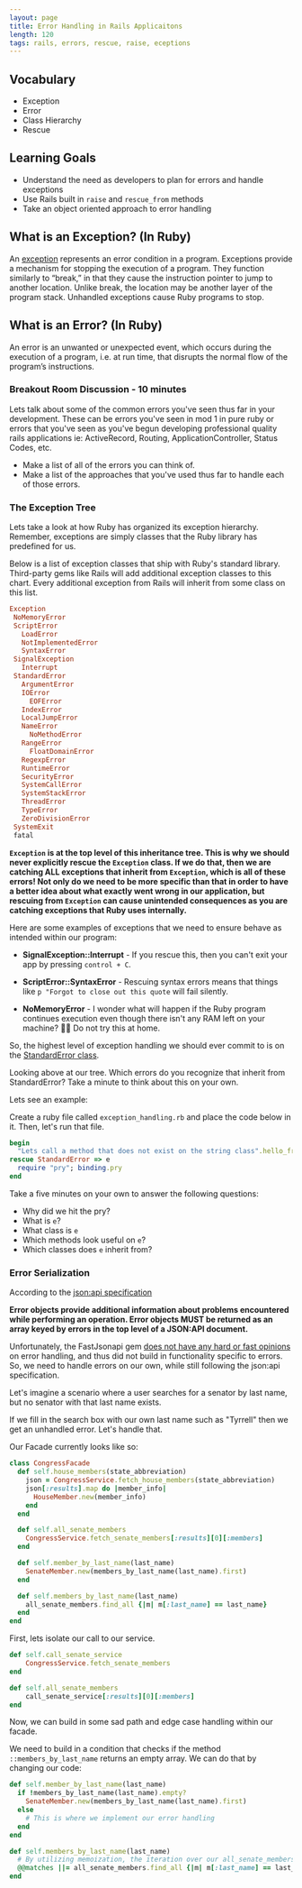 ```yaml
---
layout: page
title: Error Handling in Rails Applicaitons
length: 120
tags: rails, errors, rescue, raise, eceptions
---
```


## Vocabulary
* Exception
* Error
* Class Hierarchy
* Rescue

## Learning Goals

* Understand the need as developers to plan for errors and handle exceptions
* Use Rails built in `raise` and `rescue_from` methods
* Take an object oriented approach to error handling

## What is an Exception? (In Ruby)
An [exception](https://ruby-doc.org/core-2.5.3/Exception.html) represents an error condition in a program. Exceptions provide a mechanism for stopping the execution of a program. They function similarly to “break,” in that they cause the instruction pointer to jump to another location. Unlike break, the location may be another layer of the program stack. Unhandled exceptions cause Ruby programs to stop.

## What is an Error? (In Ruby)
An error is an unwanted or unexpected event, which occurs during the execution of a program, i.e. at run time, that disrupts the normal flow of the program’s instructions.

### Breakout Room Discussion - 10 minutes
Lets talk about some of the common errors you've seen thus far in your development. These can be errors you've seen in mod 1 in pure ruby or errors that you've seen as you've begun developing professional quality rails applications ie: ActiveRecord, Routing, ApplicationController, Status Codes, etc.

* Make a list of all of the errors you can think of.
* Make a list of the approaches that you've used thus far to handle each of those errors.

### The Exception Tree
Lets take a look at how Ruby has organized its exception hierarchy. Remember, exceptions are simply classes that the Ruby library has predefined for us.

Below is a list of exception classes that ship with Ruby's standard library. Third-party gems like Rails will add additional exception classes to this chart. Every additional exception from Rails will inherit from some class on this list.

```ruby
Exception
 NoMemoryError
 ScriptError
   LoadError
   NotImplementedError
   SyntaxError
 SignalException
   Interrupt
 StandardError
   ArgumentError
   IOError
     EOFError
   IndexError
   LocalJumpError
   NameError
     NoMethodError
   RangeError
     FloatDomainError
   RegexpError
   RuntimeError
   SecurityError
   SystemCallError
   SystemStackError
   ThreadError
   TypeError
   ZeroDivisionError
 SystemExit
 fatal
 ```

**`Exception` is at the top level of this inheritance tree. This is why we should never explicitly rescue the `Exception` class. If we do that, then we are catching ALL exceptions that inherit from `Exception`, which is all of these errors! Not only do we need to be more specific than that in order to have a better idea about what exactly went wrong in our application, but rescuing from `Exception` can cause unintended consequences as you are catching exceptions that Ruby uses internally.**

Here are some examples of exceptions that we need to ensure behave as intended within our program:

* **SignalException::Interrupt** - If you rescue this, then you can't exit your app by pressing `control + C`.

* **ScriptError::SyntaxError** - Rescuing syntax errors means that things like `p "Forgot to close out this quote` will fail silently.

* **NoMemoryError** - I wonder what will happen if the Ruby program continues execution even though there isn't any RAM left on your machine? 🤯🤯 Do not try this at home.

So, the highest level of exception handling we should ever commit to is on the [StandardError class](https://ruby-doc.org/core-2.5.3/StandardError.html).

Looking above at our tree. Which errors do you recognize that inherit from StandardError?
Take a minute to think about this on your own.

Lets see an example:

Create a ruby file called `exception_handling.rb` and place the code below in it. Then, let's run that file.

```ruby
begin
  "Lets call a method that does not exist on the string class".hello_friends
rescue StandardError => e
  require "pry"; binding.pry
end
```

Take a five minutes on your own to answer the following questions:
* Why did we hit the pry?
* What is `e`?
* What class is `e`
* Which methods look useful on `e`?
* Which classes does `e` inherit from?

### Error Serialization

According to the [json:api specification](https://jsonapi.org/format/#error-objects)

**Error objects provide additional information about problems encountered while performing an operation. Error objects MUST be returned as an array keyed by errors in the top level of a JSON:API document.**

Unfortunately, the FastJsonapi gem [does not have any hard or fast opinions](https://github.com/Netflix/fast_jsonapi/issues/53) on error handling, and thus did not build in functionality specific to errors. So, we need to handle errors on our own, while still following the json:api specification.

Let's imagine a scenario where a user searches for a senator by last name, but no senator with that last name exists.

If we fill in the search box with our own last name such as "Tyrrell" then we get an unhandled error. Let's handle that.

Our Facade currently looks like so:

```ruby
class CongressFacade
  def self.house_members(state_abbreviation)
    json = CongressService.fetch_house_members(state_abbreviation)
    json[:results].map do |member_info|
      HouseMember.new(member_info)
    end
  end

  def self.all_senate_members
    CongressService.fetch_senate_members[:results][0][:members]
  end

  def self.member_by_last_name(last_name)
    SenateMember.new(members_by_last_name(last_name).first)
  end

  def self.members_by_last_name(last_name)
    all_senate_members.find_all {|m| m[:last_name] == last_name}
  end
end
```

First, lets isolate our call to our service.

```ruby
def self.call_senate_service
    CongressService.fetch_senate_members
end

def self.all_senate_members
    call_senate_service[:results][0][:members]
end
```

Now, we can build in some sad path and edge case handling within our facade.

We need to build in a condition that checks if the method `::members_by_last_name` returns an empty array. We can do that by changing our code:

```ruby
def self.member_by_last_name(last_name)
  if !members_by_last_name(last_name).empty?
    SenateMember.new(members_by_last_name(last_name).first)
  else
    # This is where we implement our error handling
  end
end

def self.members_by_last_name(last_name)
  # By utilizing memoization, the iteration over our all_senate_members array only happens once per request
  @@matches ||= all_senate_members.find_all {|m| m[:last_name] == last_name}
end
```

